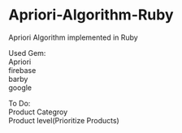 # Apriori-Algorithm-Ruby

Apriori Algorithm implemented in Ruby


Used Gem:<br/>
  Apriori <br/>
  firebase <br/>
  barby <br/>
  google <br/>


To Do: <br/>
  Product Categroy <br/>
  Product level(Prioritize Products)<br/>
